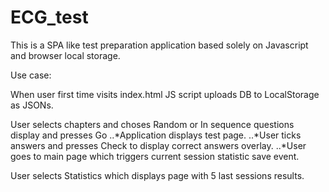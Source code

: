 # ECG_test

This is a SPA like test preparation application based solely on Javascript and browser local storage.

Use case: 

When user first time visits index.html JS script uploads DB to LocalStorage as JSONs.

User selects chapters and choses Random or In sequence questions display and presses Go
..*Application displays test page. 
..*User ticks answers and presses Check to display correct answers overlay.
..*User goes to main page which triggers current session statistic save event.

User selects Statistics which displays page with 5 last sessions results.
